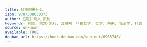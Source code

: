 ```yaml
---
title: 科技想要什么
isbn: 9787508630373
author: [美] 凯文·凯利
keywords: 科技, 凯文·凯利, 互联网, 科技哲学, 哲学, 未来, 社会学, 科普
source: unknown
available: TRUE
douban_url: https://book.douban.com/subject/6965746/
---
```

